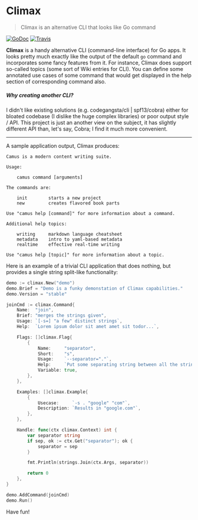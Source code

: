 # Climax
>Climax is an alternative CLI that looks like Go command

[![GoDoc](https://godoc.org/github.com/tucnak/climax?status.svg)](https://godoc.org/github.com/tucnak/climax)
[![Travis](https://travis-ci.org/tucnak/climax.svg?branch=master)](https://travis-ci.org/ccpaging/climax)

**Climax** is a handy alternative CLI (command-line interface) for Go apps.
It looks pretty much exactly like the output of the default `go` command and
incorporates some fancy features from it. For instance, Climax does support
so-called topics (some sort of Wiki entries for CLI). You can define some
annotated use cases of some command that would get displayed in the
help section of corresponding command also.

##### Why creating another CLI?
I didn't like existing solutions (e.g. codegangsta/cli | spf13/cobra) either for
bloated codebase (I dislike the huge complex libraries) or poor output
style / API. This project is just an another view on the subject, it has
slightly different API than, let's say, Cobra; I find it much more convenient.
<hr>

A sample application output, Climax produces:
```
Camus is a modern content writing suite.

Usage:

	camus command [arguments]

The commands are:

	init        starts a new project
	new         creates flavored book parts

Use "camus help [command]" for more information about a command.

Additional help topics:

	writing     markdown language cheatsheet
	metadata    intro to yaml-based metadata
	realtime    effective real-time writing

Use "camus help [topic]" for more information about a topic.
```

Here is an example of a trivial CLI application that does nothing,
but provides a single string split-like functionality:
```go
demo := climax.New("demo")
demo.Brief = "Demo is a funky demonstation of Climax capabilities."
demo.Version = "stable"

joinCmd := climax.Command{
	Name:  "join",
	Brief: "merges the strings given",
	Usage: `[-s=] "a few" distinct strings`,
	Help:  `Lorem ipsum dolor sit amet amet sit todor...`,

	Flags: []climax.Flag{
		{
			Name:     "separator",
			Short:    "s",
			Usage:    `--separator="."`,
			Help:     `Put some separating string between all the strings given.`,
			Variable: true,
		},
	},

	Examples: []climax.Example{
		{
			Usecase:     `-s . "google" "com"`,
			Description: `Results in "google.com"`,
		},
	},

	Handle: func(ctx climax.Context) int {
		var separator string
		if sep, ok := ctx.Get("separator"); ok {
			separator = sep
		}

		fmt.Println(strings.Join(ctx.Args, separator))

		return 0
	},
}

demo.AddCommand(joinCmd)
demo.Run()
```

Have fun!
